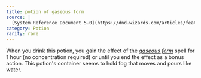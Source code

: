 ```yaml
---
title: potion of gaseous form
source: |
  [System Reference Document 5.0](https://dnd.wizards.com/articles/features/systems-reference-document-srd)
category: Potion
rarity: rare
---
```


When you drink this potion, you gain the effect of the [*gaseous form*](/spells/gaseous-form/) spell for 1 hour (no concentration required) or until you end the effect as a bonus action. This potion's container seems to hold fog that moves and pours like water.
